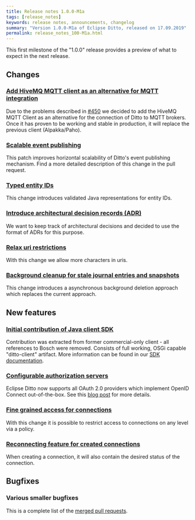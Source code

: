 ```yaml
---
title: Release notes 1.0.0-M1a
tags: [release_notes]
keywords: release notes, announcements, changelog
summary: "Version 1.0.0-M1a of Eclipse Ditto, released on 17.09.2019"
permalink: release_notes_100-M1a.html
---
```


This first milestone of the "1.0.0" release provides a preview of what to expect in the next release.


## Changes

### [Add HiveMQ MQTT client as an alternative for MQTT integration](https://github.com/eclipse/ditto/pull/487)

Due to the problems described in [#450](https://github.com/eclipse/ditto/issues/450) we decided to add the HiveMQ
 MQTT Client as an alternative for the connection of Ditto to MQTT brokers. Once it has proven to be working and
  stable in production, it will replace the previous client (Alpakka/Paho).
  
### [Scalable event publishing](https://github.com/eclipse/ditto/pull/483)

This patch improves horizontal scalability of Ditto's event publishing mechanism. Find a more detailed description of
 this change in the pull request.
 
### [Typed entity IDs](https://github.com/eclipse/ditto/pull/475)

This change introduces validated Java representations for entity IDs.

### [Introduce architectural decision records (ADR)](https://github.com/eclipse/ditto/pull/470)

We want to keep track of architectural decisions and decided to use the format of ADRs for this purpose.

### [Relax uri restrictions](https://github.com/eclipse/ditto/pull/451)

With this change we allow more characters in uris.

### [Background cleanup for stale journal entries and snapshots](https://github.com/eclipse/ditto/pull/446)

This change introduces a asynchronous background deletion approach which replaces the current approach.


## New features

### [Initial contribution of Java client SDK](https://github.com/eclipse/ditto-clients/pull/1)

Contribution was extracted from former commercial-only client - all references to Bosch were removed. Consists of
 full working, OSGi capable "ditto-client" artifact. More information can be found in our
 [SDK documentation](client-sdk-java.html).
 
### [Configurable authorization servers](https://github.com/eclipse/ditto/pull/477)

Eclipse Ditto now supports all OAuth 2.0 providers which implement OpenID Connect out-of-the-box. See this 
[blog post](https://www.eclipse.org/ditto/2019-08-28-openid-connect.html) for more details.
 
### [Fine grained access for connections](https://github.com/eclipse/ditto/pull/463)

With this change it is possible to restrict access to connections on any level via a policy.

### [Reconnecting feature for created connections](https://github.com/eclipse/ditto/pull/442)

When creating a connection, it will also contain the desired status of the connection.


## Bugfixes

### Various smaller bugfixes

This is a complete list of the 
[merged pull requests](https://github.com/eclipse/ditto/pulls?q=is%3Apr+milestone%3A1.0.0-M1a).

